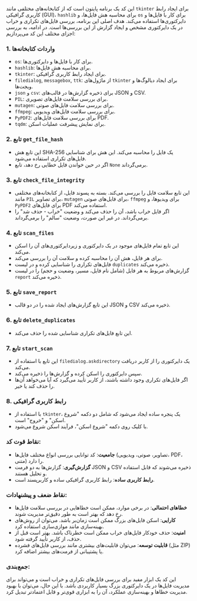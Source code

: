 این کد یک برنامه پایتون است که از کتابخانه‌های مختلفی مانند `tkinter` برای ایجاد رابط کاربری گرافیکی (GUI)، `hashlib` برای محاسبه هش فایل‌ها، و `os` برای کار با فایل‌ها و دایرکتوری‌ها استفاده می‌کند. هدف اصلی این برنامه، بررسی فایل‌های تکراری و خراب در یک دایرکتوری مشخص و ایجاد گزارش از این بررسی‌ها است. در ادامه، به بررسی اجزای مختلف این کد می‌پردازیم:

### 1. **واردات کتابخانه‌ها**
   - `os`: برای کار با فایل‌ها و دایرکتوری‌ها.
   - `hashlib`: برای محاسبه هش فایل‌ها.
   - `tkinter`: برای ایجاد رابط کاربری گرافیکی.
   - `filedialog`, `messagebox`, `ttk`: از ماژول‌های `tkinter` برای ایجاد دیالوگ‌ها و ویجت‌ها.
   - `json` و `csv`: برای ذخیره گزارش‌ها در قالب‌های JSON و CSV.
   - `PIL`: برای بررسی سلامت فایل‌های تصویری.
   - `mutagen`: برای بررسی سلامت فایل‌های صوتی.
   - `ffmpeg`: برای بررسی سلامت فایل‌های ویدیویی.
   - `PyPDF2`: برای بررسی سلامت فایل‌های PDF.
   - `tqdm`: برای نمایش پیشرفت عملیات اسکن.

### 2. **تابع `get_file_hash`**
   - این تابع هش SHA-256 یک فایل را محاسبه می‌کند. این هش برای شناسایی فایل‌های تکراری استفاده می‌شود.
   - اگر در حین خواندن فایل خطایی رخ دهد، تابع `None` برمی‌گرداند.

### 3. **تابع `check_file_integrity`**
   - این تابع سلامت فایل را بررسی می‌کند. بسته به پسوند فایل، از کتابخانه‌های مختلفی مانند `PIL` برای تصاویر، `mutagen` برای فایل‌های صوتی، `ffmpeg` برای ویدیوها، و `PyPDF2` برای فایل‌های PDF استفاده می‌کند.
   - اگر فایل خراب باشد، آن را حذف می‌کند و وضعیت "خراب - حذف شد" را برمی‌گرداند. در غیر این صورت، وضعیت "سالم" را برمی‌گرداند.

### 4. **تابع `scan_files`**
   - این تابع تمام فایل‌های موجود در یک دایرکتوری و زیردایرکتوری‌های آن را اسکن می‌کند.
   - برای هر فایل، هش آن را محاسبه کرده و سلامت آن را بررسی می‌کند.
   - فایل‌های تکراری را شناسایی کرده و در لیست `duplicates` ذخیره می‌کند.
   - گزارش‌های مربوط به هر فایل (شامل نام فایل، مسیر، وضعیت و حجم) را در لیست `report` ذخیره می‌کند.

### 5. **تابع `save_report`**
   - این تابع گزارش‌های ایجاد شده را در دو قالب JSON و CSV ذخیره می‌کند.

### 6. **تابع `delete_duplicates`**
   - این تابع فایل‌های تکراری شناسایی شده را حذف می‌کند.

### 7. **تابع `start_scan`**
   - این تابع با استفاده از `filedialog.askdirectory` یک دایرکتوری را از کاربر دریافت می‌کند.
   - سپس دایرکتوری را اسکن کرده و گزارش‌ها را ذخیره می‌کند.
   - اگر فایل‌های تکراری وجود داشته باشند، از کاربر تأیید می‌گیرد که آیا می‌خواهد آن‌ها را حذف کند یا خیر.

### 8. **رابط کاربری گرافیکی**
   - با استفاده از `tkinter`، یک پنجره ساده ایجاد می‌شود که شامل دو دکمه "شروع اسکن" و "خروج" است.
   - با کلیک روی دکمه "شروع اسکن"، فرآیند اسکن شروع می‌شود.

### **نقاط قوت کد:**
   - **جامعیت**: کد توانایی بررسی انواع مختلف فایل‌ها (تصاویر، صوتی، ویدیویی، PDF، متنی) را دارد.
   - **گزارش‌گیری**: گزارش‌ها به دو فرمت JSON و CSV ذخیره می‌شوند که قابل استفاده و تحلیل هستند.
   - **رابط کاربری ساده**: رابط کاربری گرافیکی ساده و کاربرپسند است.

### **نقاط ضعف و پیشنهادات:**
   - **خطاهای احتمالی**: در برخی موارد، ممکن است خطاهایی در بررسی سلامت فایل‌ها رخ دهد که بهتر است به طور دقیق‌تر مدیریت شوند.
   - **کارایی**: اسکن فایل‌های بزرگ ممکن است زمان‌بر باشد. می‌توان از روش‌های بهینه‌سازی مانند موازی‌سازی استفاده کرد.
   - **امنیت**: حذف خودکار فایل‌های خراب ممکن است خطرناک باشد. بهتر است قبل از حذف، از کاربر تأیید گرفته شود.
   - **قابلیت توسعه**: می‌توان قابلیت‌های بیشتری مانند بررسی فایل‌های فشرده (مثل ZIP) یا پشتیبانی از فرمت‌های بیشتر اضافه کرد.

### **جمع‌بندی:**
این کد یک ابزار مفید برای بررسی فایل‌های تکراری و خراب است و می‌تواند برای مدیریت فایل‌ها در یک دایرکتوری بزرگ بسیار کاربردی باشد. با این حال، می‌توان با بهبود مدیریت خطاها و بهینه‌سازی عملکرد، آن را به ابزاری قوی‌تر و قابل اعتمادتر تبدیل کرد.
